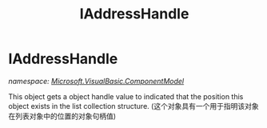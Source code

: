 ﻿---
title: IAddressHandle
---

# IAddressHandle
_namespace: [Microsoft.VisualBasic.ComponentModel](N-Microsoft.VisualBasic.ComponentModel.html)_

This object gets a object handle value to indicated that the position this object exists 
 in the list collection structure. 
 (这个对象具有一个用于指明该对象在列表对象中的位置的对象句柄值)




